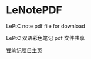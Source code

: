 # LeNotePDF

LePtC note pdf file for download

LePtC 双语彩色笔记 pdf 文件共享

[狸笔记项目主页](http://leptc.github.io/lenote/)
